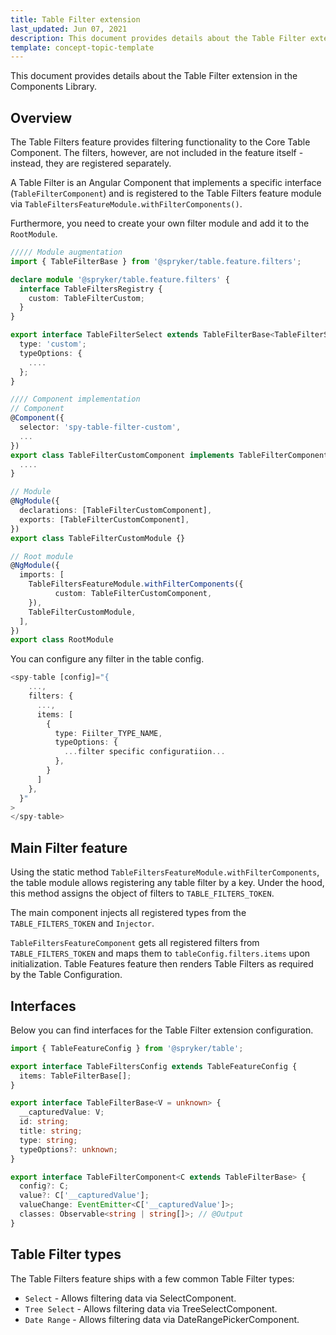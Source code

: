 ```yaml
---
title: Table Filter extension
last_updated: Jun 07, 2021
description: This document provides details about the Table Filter extension in the Сomponents Library.
template: concept-topic-template
---
```


This document provides details about the Table Filter extension in the Components Library.

## Overview

The Table Filters feature provides filtering functionality to the Core Table Component. The filters, however, are not included in the feature itself - instead, they are registered separately.

A Table Filter is an Angular Component that implements a specific interface (`TableFilterComponent`) and is registered to the Table Filters feature module via `TableFiltersFeatureModule.withFilterComponents()`.

Furthermore, you need to create your own filter module and add it to the `RootModule`.

```ts
///// Module augmentation
import { TableFilterBase } from '@spryker/table.feature.filters';

declare module '@spryker/table.feature.filters' {
  interface TableFiltersRegistry {
    custom: TableFilterCustom;
  }
}

export interface TableFilterSelect extends TableFilterBase<TableFilterSelectValue> {
  type: 'custom';
  typeOptions: {
    ....
  };
}

//// Component implementation
// Component
@Component({
  selector: 'spy-table-filter-custom',
  ...
})
export class TableFilterCustomComponent implements TableFilterComponent<TableFilterSelect> {
  ....
}

// Module
@NgModule({
  declarations: [TableFilterCustomComponent],
  exports: [TableFilterCustomComponent],
})
export class TableFilterCustomModule {}

// Root module
@NgModule({
  imports: [
    TableFiltersFeatureModule.withFilterComponents({
          custom: TableFilterCustomComponent,
    }),
    TableFilterCustomModule,
  ],
})
export class RootModule
```

You can configure any filter in the table config.

```ts
<spy-table [config]="{
    ...,
    filters: {
      ...,
      items: [
        {
          type: Fiilter_TYPE_NAME,
          typeOptions: {
            ...filter specific configuratiion...
          },
        }
      ]
    },
  }"
>
</spy-table>
```

## Main Filter feature

Using the static method  `TableFiltersFeatureModule.withFilterComponents`, the table module allows registering any table filter by a key. Under the hood, this method assigns the object of filters to `TABLE_FILTERS_TOKEN`.

The main component injects all registered types from the `TABLE_FILTERS_TOKEN` and `Injector`.

`TableFiltersFeatureComponent` gets all registered filters from `TABLE_FILTERS_TOKEN` and maps them to `tableConfig.filters.items` upon initialization. Table Features feature then renders Table Filters as required by the Table Configuration.

## Interfaces

Below you can find interfaces for the Table Filter extension configuration.

```ts
import { TableFeatureConfig } from '@spryker/table';

export interface TableFiltersConfig extends TableFeatureConfig {
  items: TableFilterBase[];
}

export interface TableFilterBase<V = unknown> {
  __capturedValue: V;
  id: string;
  title: string;
  type: string;
  typeOptions?: unknown;
}

export interface TableFilterComponent<C extends TableFilterBase> {
  config?: C;
  value?: C['__capturedValue'];
  valueChange: EventEmitter<C['__capturedValue']>;
  classes: Observable<string | string[]>; // @Output
}
```

## Table Filter types

The Table Filters feature ships with a few common Table Filter types:

- `Select` - Allows filtering data via SelectComponent.
- `Tree Select` - Allows filtering data via TreeSelectComponent.
- `Date Range` - Allows filtering data via DateRangePickerComponent.
